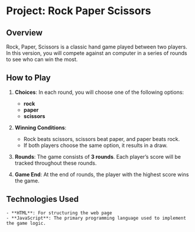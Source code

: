 # Project: Rock Paper Scissors

## Overview

Rock, Paper, Scissors is a classic hand game played between two players. In this version, you will compete against an computer in a series of rounds to see who can win the most.

## How to Play

1. **Choices**: In each round, you will choose one of the following options:

   - **rock**
   - **paper**
   - **scissors**

2. **Winning Conditions**:

   - Rock beats scissors, scissors beat paper, and paper beats rock.
   - If both players choose the same option, it results in a draw.

3. **Rounds**: The game consists of **3 rounds**. Each player’s score will be tracked throughout these rounds.

4. **Game End**: At the end of rounds, the player with the highest score wins the game.

## Technologies Used

    - **HTML**: For structuring the web page
    - **JavaScript**: The primary programming language used to implement the game logic.
